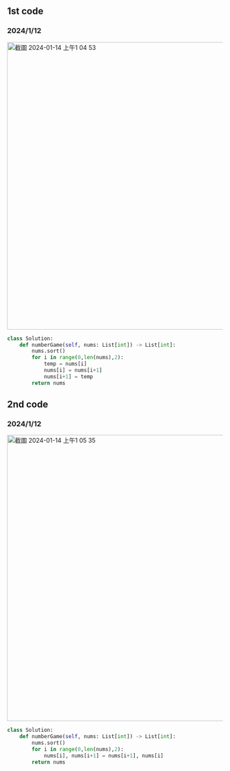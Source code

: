 ## 1st code
### 2024/1/12

<img width="671" alt="截圖 2024-01-14 上午1 04 53" src="https://github.com/PhoenixCHW/My_leetcode/assets/39382795/72b05a05-9682-4304-8d8f-dd72292c9118">


```python
class Solution:
    def numberGame(self, nums: List[int]) -> List[int]:
        nums.sort()
        for i in range(0,len(nums),2):
            temp = nums[i]
            nums[i] = nums[i+1]
            nums[i+1] = temp
        return nums


```

## 2nd code
### 2024/1/12
<img width="668" alt="截圖 2024-01-14 上午1 05 35" src="https://github.com/PhoenixCHW/My_leetcode/assets/39382795/c9244abe-6954-4aab-9346-0053666bfaa0">


```python
class Solution:
    def numberGame(self, nums: List[int]) -> List[int]:
        nums.sort()
        for i in range(0,len(nums),2):
            nums[i], nums[i+1] = nums[i+1], nums[i]
        return nums


```
